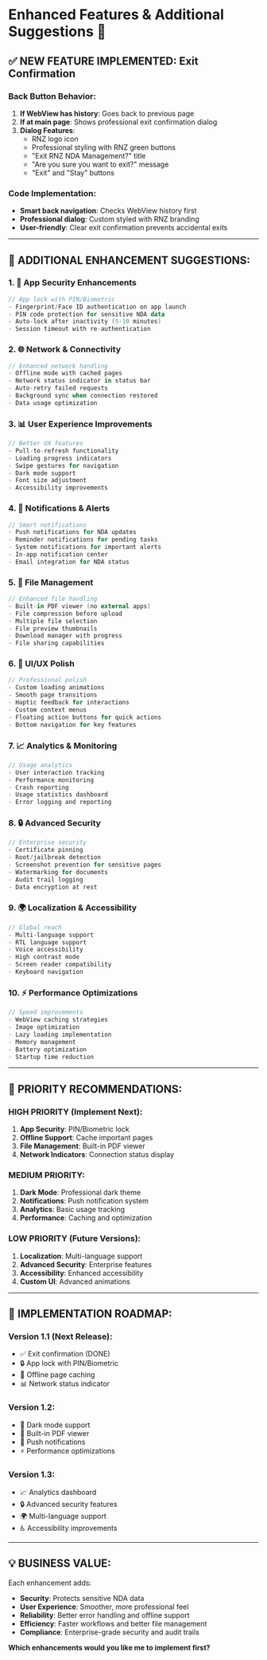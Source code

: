 # Enhanced Features & Additional Suggestions 🚀

## ✅ NEW FEATURE IMPLEMENTED: Exit Confirmation

### Back Button Behavior:
1. **If WebView has history**: Goes back to previous page
2. **If at main page**: Shows professional exit confirmation dialog
3. **Dialog Features**:
   - RNZ logo icon
   - Professional styling with RNZ green buttons
   - "Exit RNZ NDA Management?" title
   - "Are you sure you want to exit?" message
   - "Exit" and "Stay" buttons

### Code Implementation:
- **Smart back navigation**: Checks WebView history first
- **Professional dialog**: Custom styled with RNZ branding
- **User-friendly**: Clear exit confirmation prevents accidental exits

---

## 🎯 ADDITIONAL ENHANCEMENT SUGGESTIONS:

### 1. 📱 **App Security Enhancements**
```kotlin
// App lock with PIN/Biometric
- Fingerprint/Face ID authentication on app launch
- PIN code protection for sensitive NDA data
- Auto-lock after inactivity (5-10 minutes)
- Session timeout with re-authentication
```

### 2. 🌐 **Network & Connectivity**
```kotlin
// Enhanced network handling
- Offline mode with cached pages
- Network status indicator in status bar
- Auto-retry failed requests
- Background sync when connection restored
- Data usage optimization
```

### 3. 📊 **User Experience Improvements**
```kotlin
// Better UX features
- Pull-to-refresh functionality
- Loading progress indicators
- Swipe gestures for navigation
- Dark mode support
- Font size adjustment
- Accessibility improvements
```

### 4. 🔔 **Notifications & Alerts**
```kotlin
// Smart notifications
- Push notifications for NDA updates
- Reminder notifications for pending tasks
- System notifications for important alerts
- In-app notification center
- Email integration for NDA status
```

### 5. 📁 **File Management**
```kotlin
// Enhanced file handling
- Built-in PDF viewer (no external apps)
- File compression before upload
- Multiple file selection
- File preview thumbnails
- Download manager with progress
- File sharing capabilities
```

### 6. 🎨 **UI/UX Polish**
```kotlin
// Professional polish
- Custom loading animations
- Smooth page transitions
- Haptic feedback for interactions
- Custom context menus
- Floating action buttons for quick actions
- Bottom navigation for key features
```

### 7. 📈 **Analytics & Monitoring**
```kotlin
// Usage analytics
- User interaction tracking
- Performance monitoring
- Crash reporting
- Usage statistics dashboard
- Error logging and reporting
```

### 8. 🔒 **Advanced Security**
```kotlin
// Enterprise security
- Certificate pinning
- Root/jailbreak detection
- Screenshot prevention for sensitive pages
- Watermarking for documents
- Audit trail logging
- Data encryption at rest
```

### 9. 🌍 **Localization & Accessibility**
```kotlin
// Global reach
- Multi-language support
- RTL language support
- Voice accessibility
- High contrast mode
- Screen reader compatibility
- Keyboard navigation
```

### 10. ⚡ **Performance Optimizations**
```kotlin
// Speed improvements
- WebView caching strategies
- Image optimization
- Lazy loading implementation
- Memory management
- Battery optimization
- Startup time reduction
```

---

## 🎯 **PRIORITY RECOMMENDATIONS:**

### **HIGH PRIORITY** (Implement Next):
1. **App Security**: PIN/Biometric lock
2. **Offline Support**: Cache important pages
3. **File Management**: Built-in PDF viewer
4. **Network Indicators**: Connection status display

### **MEDIUM PRIORITY**:
1. **Dark Mode**: Professional dark theme
2. **Notifications**: Push notification system
3. **Analytics**: Basic usage tracking
4. **Performance**: Caching and optimization

### **LOW PRIORITY** (Future Versions):
1. **Localization**: Multi-language support
2. **Advanced Security**: Enterprise features
3. **Accessibility**: Enhanced accessibility
4. **Custom UI**: Advanced animations

---

## 🚀 **IMPLEMENTATION ROADMAP:**

### **Version 1.1** (Next Release):
- ✅ Exit confirmation (DONE)
- 🔒 App lock with PIN/Biometric
- 📱 Offline page caching
- 📊 Network status indicator

### **Version 1.2**:
- 🌙 Dark mode support
- 📁 Built-in PDF viewer
- 🔔 Push notifications
- ⚡ Performance optimizations

### **Version 1.3**:
- 📈 Analytics dashboard
- 🔒 Advanced security features
- 🌍 Multi-language support
- ♿ Accessibility improvements

---

## 💡 **BUSINESS VALUE:**

Each enhancement adds:
- **Security**: Protects sensitive NDA data
- **User Experience**: Smoother, more professional feel
- **Reliability**: Better error handling and offline support
- **Efficiency**: Faster workflows and better file management
- **Compliance**: Enterprise-grade security and audit trails

**Which enhancements would you like me to implement first?**
